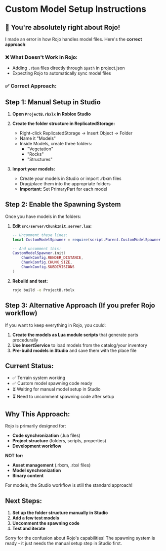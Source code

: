 # Custom Model Setup Instructions

## 🎯 You're absolutely right about Rojo!

I made an error in how Rojo handles model files. Here's the **correct approach**:

### **❌ What Doesn't Work in Rojo:**
- Adding `.rbxm` files directly through `$path` in project.json
- Expecting Rojo to automatically sync model files

### **✅ Correct Approach:**

## **Step 1: Manual Setup in Studio**

1. **Open `ProjectB.rbxlx` in Roblox Studio**

2. **Create the folder structure in ReplicatedStorage:**
   - Right-click ReplicatedStorage → Insert Object → Folder
   - Name it "Models"
   - Inside Models, create three folders:
     - "Vegetation"
     - "Rocks" 
     - "Structures"

3. **Import your models:**
   - Create your models in Studio or import .rbxm files
   - Drag/place them into the appropriate folders
   - **Important**: Set PrimaryPart for each model

## **Step 2: Enable the Spawning System**

Once you have models in the folders:

1. **Edit `src/server/ChunkInit.server.lua`:**
   ```lua
   -- Uncomment these lines:
   local CustomModelSpawner = require(script.Parent.CustomModelSpawner)
   
   -- And uncomment this:
   CustomModelSpawner.init(
       ChunkConfig.RENDER_DISTANCE,
       ChunkConfig.CHUNK_SIZE,
       ChunkConfig.SUBDIVISIONS
   )
   ```

2. **Rebuild and test:**
   ```bash
   rojo build -o ProjectB.rbxlx
   ```

## **Step 3: Alternative Approach (If you prefer Rojo workflow)**

If you want to keep everything in Rojo, you could:

1. **Create the models as Lua module scripts** that generate parts procedurally
2. **Use InsertService** to load models from the catalog/your inventory
3. **Pre-build models in Studio** and save them with the place file

## **Current Status:**

- ✅ Terrain system working
- ✅ Custom model spawning code ready
- ⏳ Waiting for manual model setup in Studio
- ⏳ Need to uncomment spawning code after setup

## **Why This Approach:**

Rojo is primarily designed for:
- **Code synchronization** (.lua files)
- **Project structure** (folders, scripts, properties)
- **Development workflow** 

**NOT for:**
- **Asset management** (.rbxm, .rbxl files)
- **Model synchronization**
- **Binary content**

For models, the Studio workflow is still the standard approach!

## **Next Steps:**

1. **Set up the folder structure manually in Studio**
2. **Add a few test models** 
3. **Uncomment the spawning code**
4. **Test and iterate**

Sorry for the confusion about Rojo's capabilities! The spawning system is ready - it just needs the manual setup step in Studio first.
